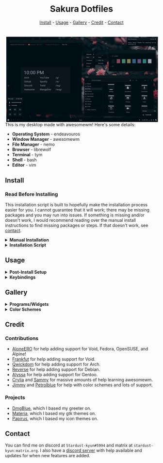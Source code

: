 <h1 align=center>Sakura Dotfiles</h1>

<div align="center">
<a href="#install">Install</a> - <a href="#usage">Usage</a> - <a href="#gallery">Gallery</a> - <a href="#credit">Credit</a> - <a href="#contact">Contact</a>
</div>

<h1></h1>

<img src="src/thumbnail.png" alt="img" align="right" width="500px">

This is my desktop made with awesomewm! Here's some details:

- **Operating System** - endeavouros
- **Window Manager** - awesomewm
- **File Manager** - nemo
- **Browser** - librewolf
- **Terminal** - tym
- **Shell** - bash
- **Editor** - vim

## Install

### Read Before Installing

This installation script is built to hopefully make the installation process easier for you. I cannot guarantee that it will work; there may be missing packages and you may run into issues. If something is missing and/or doesn't work, I would recommend reading over the manual install instructions to find missing packages or steps. If that doesn't work, see <a href="#contact">contact</a>.

<details>
<summary><b>Manual Installation</b></summary>

---

### Minimal Installation Packages

These packages use their names from the Arch repos and AUR. If you can't find them for your distribution, try using the source url from Arch repos.

- base-devel - utilities
- xorg - display server
    + xclip - clipboard
    + xorg-xprop - fetch dep
    + xsettingsd - reload gtk/icons
- pipewire - audio
- light - brightness
    + inotify-tools - brightness widget dep
- lightdm - display manager
    + lightdm-webkit2-greeter - greeter
    + light-locker - lock screen
- awesome-git - window manager
- rofi - run launcher
- picom - compositor
- polkit-gnome - polkit
- xdg-user-dirs - generate home dirs
- maim - screenshot
- ttf-roboto - gtk font
- ttf-roboto-mono - mono font
- noto-fonts - font support
- noto-fonts-cjk - cjk font support
- noto-fonts-emoji - emoji font support
- noto-fonts-extra - extra font support
- papirus-icon-theme - icon theme
- xcursor-breeze - cursor theme

### Utilities

- gvim - vim with clipboard
- librewolf - browser
- nemo - file manager
- viewnior - image viewer
- zathura - pdf viewer
- network-manager-applet - network applet
- cbatticon - battery applet
- volumeicon - volume applet
- gd - st dep

### Setup

- copy contents of `home` to `~/`
- copy contents of `usr/share` to `/usr/share`
- copy contents of `usr/bin` to `/usr/bin`
- copy contents of `lib/librewolf` to `/lib/librewolf` (if librewolf installed)
    + edit mozilla.cfg and replace `USER` with your user's name
- uncomment `#greeter-session=` and set it to `lightdm-webkit2-greeter` in `/etc/lightdm/lightdm.conf`
- set `webkit_theme` to `minimal` in `/etc/lightdm/lightdm-webkit2-greeter.conf`
- enable lightdm service
- enable NetworkManager service (if network-manager-applet installed)
- make contents of `~/.config/awesome/bin` executable
- run `sudo make install` in `~/.config/st`
- update font cache `fc-cache -fv`
- update xrdb `xrdb ~/.Xresources`
- generate home dirs `xdg-user-dirs-update`
- make screenshots dir in `~/Pictures/Screenshots`

---

</details>

<details>
<summary><b>Installation Script</b></summary>

---

### Distro Installation

First, you'll need to install the distribution of your choice. Currently supported distros are Arch-based, Debian-based, Fedora-based, Gentoo-based, Void, OpenSUSE, and Alpine. It's recommended to install `xorg` and `pipewire` manually prior to running the script. You will need to install `git` to clone the repository.

Other distributions are not officially supported and may be added in the future.

### After System Installation

```
git clone https://github.com/stardust-kyun/dotfiles ~/dotfiles
cd ~/dotfiles
./install.sh

# Install with log
script -c ./install.sh ~/dotfiles-log.txt 
```

---

</details>

## Usage

<details>
<summary><b>Post-Install Setup</b></summary>

---

### Minimal Install Setup

Since the minimal install doesn't include many programs/utilities, you'll need to install some before rebooting. I recommend installing a terminal, browser, file manager, and text editor. 

### Configuration

The file `~/.config/awesome/rc.lua` contains configuration options for awesome's default commands:

| Configuration  | Description              | Default                            |
| -------------- | ------------------------ | ---------------------------------- |
| `c.terminal`   | Default Terminal         | `"st"`                             |
| `c.browser`    | Default Web Browser      | `"librewolf"`                      |
| `c.files`      | Default File Manager     | `"nemo"`                           |
| `c.editor`     | Default Text Editor      | `"vim"`                            |
| `c.editor_cmd` | Default Editor Command   | `c.terminal .. " -e " .. c.editor` |
| `c.modkey`     | Default Modkey           | `"Mod4"`                           |
| `c.shutdown`   | Default Shutdown Command | `"systemctl poweroff"`                   |
| `c.reboot`     | Default Reboot Command   | `"systemctl reboot"`                         |

If your distribution uses `runit` instead of `systemd` you will need to set `c.shutdown` and `c.reboot` to `loginctl poweroff` and `loginctl reboot`, respectively. You must have `elogind` installed and enabled for this to work.

---

</details>

<details>
<summary><b>Keybindings</b></summary>

---

### Configuration

The file `~/.config/awesome/config/bind.lua` contains awesome's keybindings:

| Keybinding         | Description           |
| ------------------ | --------------------- |
| `Mod+Enter`        | Open a Terminal       |
| `Mod+k`            | Show Keybindings      |
| `Mod+0`            | Show Power Menu       |
| `Mod+d`            | Show Run Launcher     |
| `Mod+e`            | Show Kaomoji Menu     |
| `Mod+Shift+d`      | Show Desktop Menu     |
| `Mod+Delete`       | Full Screenshot       |
| `Mod+Shift+Delete` | Partial Screenshot    |
| `Mod+Tab`          | Focus Next Window     |
| `Mod+Shift+Tab`    | Focus Previous Window |
| `Mod+1-6`          | Change Tag            |
| `Mod+Shift+1-6`    | Move Client to Tag    |
| `Mod+f`            | Toggle Fullscreen     |
| `Mod+s`            | Toggle Floating       |
| `Mod+m`            | Toggle Maximize       |
| `Mod+Shift+q`      | Close Window          |

---

</details>

## Gallery

<details>
<summary><b>Programs/Widgets</b></summary>

### Terminal
![terminal](src/terminal.png)

### Graphical
![graphical](src/graphical.png)

### Widget
![widget](src/widget.png)

### Browser
![browser](src/browser.png)

### Launcher
![launcher](src/launcher.png)

</details>

<details>
<summary><b>Color Schemes</b></summary>

### Sakura
![terminal](src/sakura.png)

### Bloom
![graphical](src/bloom.png)

### Shore
![widget](src/shore.png)

### Wave
![browser](src/wave.png)

### Shuttle
![launcher](src/shuttle.png)

</details>

## Credit

### Contributions

- [AloneERO](https://gitlab.com/AloneER0) for help adding support for Void, Fedora, OpenSUSE, and Alpine!
- [Frankfut](https://github.com/frankfutlg) for help adding support for Void.
- [Qwickdom](https://github.com/Qwickdom) for help adding support for Arch.
- [Reverse](https://github.com/Reversedc) for help adding support for Debian.
- [Alyssa](https://github.com/alyssa-sudo) for help adding support for Gentoo.
- [Crylia](https://github.com/Crylia) and [Sammy](https://github.com/TorchedSammy) for massive amounts of help learning awesomewm.
- [Jimmy](https://github.com/Jimmysit0) and [Petrolblue](https://github.com/petrolblue) for help with color schemes and lots of support.

### Projects

- [DmgBlue](https://github.com/davidmogar/lightdm-webkit2-dmg_blue), which I based my greeter on.
- [Materia](https://github.com/nana-4/materia-theme), which I based my gtk themes on.
- [Papirus](https://github.com/PapirusDevelopmentTeam/papirus-icon-theme), which I based my icon themes on.

## Contact

You can find me on discord at `Stardust-kyun#5994` and matrix at `stardust-kyun:matrix.org`. I also have a [discord server](https://discord.gg/38hQb6V8AW) with help available and updates for when new features are added.
